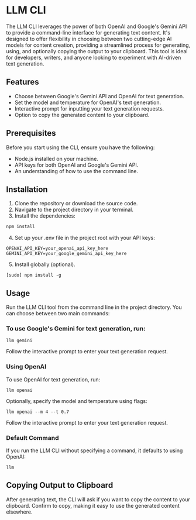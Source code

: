 # LLM CLI

The LLM CLI leverages the power of both OpenAI and Google's Gemini API to provide a command-line interface for generating text content. It's designed to offer flexibility in choosing between two cutting-edge AI models for content creation, providing a streamlined process for generating, using, and optionally copying the output to your clipboard. This tool is ideal for developers, writers, and anyone looking to experiment with AI-driven text generation.

## Features

- Choose between Google's Gemini API and OpenAI for text generation.
- Set the model and temperature for OpenAI's text generation.
- Interactive prompt for inputting your text generation requests.
- Option to copy the generated content to your clipboard.

## Prerequisites

Before you start using the CLI, ensure you have the following:

- Node.js installed on your machine.
- API keys for both OpenAI and Google's Gemini API.
- An understanding of how to use the command line.

## Installation

1. Clone the repository or download the source code.
2. Navigate to the project directory in your terminal.
3. Install the dependencies:

```sh
npm install
```

4. Set up your .env file in the project root with your API keys:

```
OPENAI_API_KEY=your_openai_api_key_here
GEMINI_API_KEY=your_google_gemini_api_key_here
```

5. Install globally (optional).

```
[sudo] npm install -g
```

## Usage

Run the LLM CLI tool from the command line in the project directory. You can choose between two main commands:

### To use Google's Gemini for text generation, run:

```
llm gemini
```

Follow the interactive prompt to enter your text generation request.

### Using OpenAI

To use OpenAI for text generation, run:

```
llm openai
```

Optionally, specify the model and temperature using flags:

```
llm openai --m 4 --t 0.7
```

Follow the interactive prompt to enter your text generation request.

### Default Command

If you run the LLM CLI without specifying a command, it defaults to using OpenAI:

```
llm
```

## Copying Output to Clipboard

After generating text, the CLI will ask if you want to copy the content to your clipboard. Confirm to copy, making it easy to use the generated content elsewhere.
